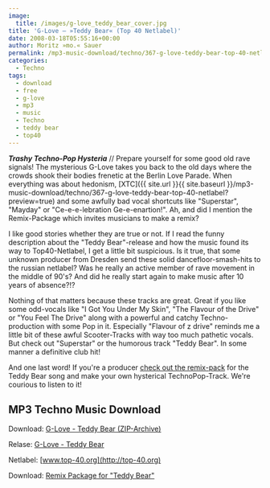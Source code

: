 ```yaml
---
image:
  title: /images/g-love_teddy_bear_cover.jpg
title: 'G-Love – »Teddy Bear« (Top 40 Netlabel)'
date: 2008-03-18T05:55:16+00:00
author: Moritz »mo.« Sauer
permalink: /mp3-music-download/techno/367-g-love-teddy-bear-top-40-netlabel
categories:
  - Techno
tags:
  - download
  - free
  - g-love
  - mp3
  - music
  - Techno
  - teddy bear
  - top40
---
```

***Trashy Techno-Pop Hysteria*** // Prepare yourself for some good old rave signals! The mysterious G-Love takes you back to the old days where the crowds shook their bodies frenetic at the Berlin Love Parade. When everything was about hedonism, [XTC]({{ site.url }}{{ site.baseurl }}/mp3-music-download/techno/367-g-love-teddy-bear-top-40-netlabel?preview=true) and some awfully bad vocal shortcuts like "Superstar", "Mayday" or "Ce-e-e-lebration Ge-e-enartion!". Ah, and did I mention the Remix-Package which invites musicians to make a remix?<!--more-->

<!--adsense-->

I like good stories whether they are true or not. If I read the funny description about the "Teddy Bear"-release and how the music found its way to Top40-Netlabel, I get a little bit suspicious. Is it true, that some unknown producer from Dresden send these solid dancefloor-smash-hits to the russian netlabel? Was he really an active member of rave movement in the middle of 90's? And did he really start again to make music after 10 years of absence?!?

Nothing of that matters because these tracks are great. Great if you like some odd-vocals like "I Got You Under My Skin", "The Flavour of the Drive" or "You Feel The Drive" along with a powerful and catchy Techno-production with some Pop in it. Especially "Flavour of z drive" reminds me a little bit of these awful Scooter-Tracks with way too much pathetic vocals. But check out "Superstar" or the humorous track "Teddy Bear". In some manner a definitive club hit!

And one last word! If you're a producer [check out the remix-pack](http://top-40.org/top03/G-LOVE_Teddy_bear_remixpack.rar) for the Teddy Bear song and make your own hysterical TechnoPop-Track. We're courious to listen to it!

## MP3 Techno Music Download

Download: [G-Love - Teddy Bear (ZIP-Archive)](http://www.archive.org/compress/top.03b)
  
Relase: [G-Love - Teddy Bear](http://top-40.org/top03/top03b.html)
  
Netlabel: [www.top-40.org](http://top-40.org)
  
Download: [Remix Package for "Teddy Bear"](http://top-40.org/top03/G-LOVE_Teddy_bear_remixpack.rar)
